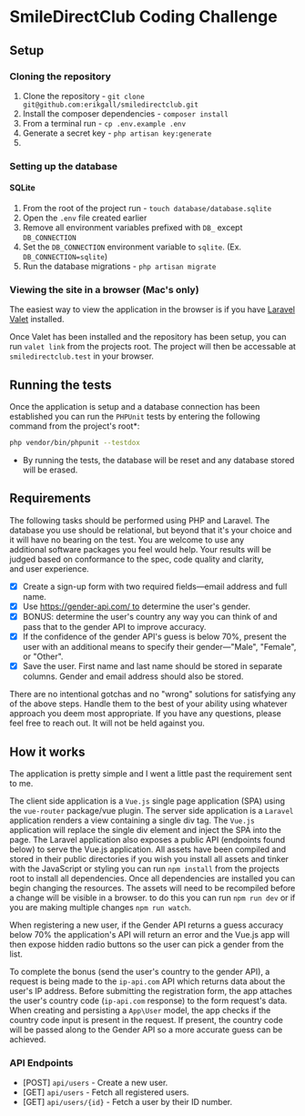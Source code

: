 # SmileDirectClub Coding Challenge

## Setup

### Cloning the repository

1. Clone the repository - `git clone git@github.com:erikgall/smiledirectclub.git`
2. Install the composer dependencies - `composer install`
3. From a terminal run - `cp .env.example .env`
4. Generate a secret key - `php artisan key:generate`
5.
### Setting up the database

#### SQLite

1. From the root of the project run - `touch database/database.sqlite`
2. Open the `.env` file created earlier
3. Remove all environment variables prefixed with `DB_` except `DB_CONNECTION`
4. Set the `DB_CONNECTION` environment variable to `sqlite`. (Ex. `DB_CONNECTION=sqlite`)
5. Run the database migrations - `php artisan migrate`

### Viewing the site in a browser (Mac's only)

The easiest way to view the application in the browser is if you have [Laravel Valet](https://laravel.com/docs/5.6/valet) installed.

Once Valet has been installed and the repository has been setup, you can run `valet link` from the projects root. The project will then be accessable at `smiledirectclub.test` in your browser.

## Running the tests

Once the application is setup and a database connection has been established you can run the `PHPUnit` tests by entering the following command from the project's root*:

```bash
php vendor/bin/phpunit --testdox
```

* By running the tests, the database will be reset and any database stored will be erased.

## Requirements

The following tasks should be performed using PHP and Laravel. The database you use should be relational, but beyond that it's your choice and it will have no bearing on the test. You are welcome to use any additional software packages you feel would help. Your results will be judged based on conformance to the spec, code quality and clarity, and user experience.

- [x] Create a sign-up form with two required fields—email address and full name.
- [x] Use https://gender-api.com/ to determine the user's gender.
- [x] BONUS: determine the user's country any way you can think of and pass that to the gender API to improve accuracy.
- [x] If the confidence of the gender API's guess is below 70%, present the user with an additional means to specify their gender—"Male", "Female", or "Other".
- [x] Save the user. First name and last name should be stored in separate columns. Gender and email address should also be stored.

There are no intentional gotchas and no "wrong" solutions for satisfying any of the above steps. Handle them to the best of your ability using whatever approach you deem most appropriate. If you have any questions, please feel free to reach out. It will not be held against you.

## How it works

The application is pretty simple and I went a little past the requirement sent to me.

The client side application is a `Vue.js` single page application (SPA) using the `vue-router` package/vue plugin. The server side application is a `Laravel` application renders a view containing a single div tag. The `Vue.js` application will replace the single div element and inject the SPA into the page. The Laravel application also exposes a public API (endpoints found below) to serve the Vue.js application. All assets have been compiled and stored in their public directories if you wish you install all assets and tinker with the JavaScript or styling you can run `npm install` from the projects root to install all dependencies. Once all dependencies are installed you can begin changing the resources. The assets will need to be recompiled before a change will be visible in a browser. to do this you can run `npm run dev` or if you are making multiple changes `npm run watch`.

When registering a new user, if the Gender API returns a guess accuracy below 70% the application's API will return an error and the Vue.js app will then expose hidden radio buttons so the user can pick a gender from the list.

To complete the bonus (send the user's country to the gender API), a request is being made to the `ip-api.com` API which returns data about the user's IP address. Before submitting the registration form, the app attaches the user's country code (`ip-api.com` response) to the form request's data. When creating and persisting a `App\User` model, the app checks if the country code input is present in the request. If present, the country code will be passed along to the Gender API so a more accurate guess can be achieved.

### API Endpoints

- [POST] `api/users` - Create a new user.
- [GET] `api/users` - Fetch all registered users.
- [GET] `api/users/{id}` - Fetch a user by their ID number.
